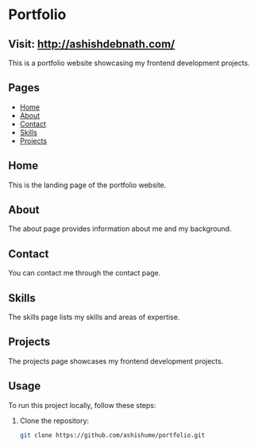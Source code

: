 # Portfolio
## Visit: http://ashishdebnath.com/
This is a portfolio website showcasing my frontend development projects.

## Pages

- [Home](#home)
- [About](#about)
- [Contact](#contact)
- [Skills](#skills)
- [Projects](#projects)

## Home

This is the landing page of the portfolio website.

## About

The about page provides information about me and my background.

## Contact

You can contact me through the contact page.

## Skills

The skills page lists my skills and areas of expertise.

## Projects

The projects page showcases my frontend development projects.

## Usage

To run this project locally, follow these steps:

1. Clone the repository:

   ```bash
   git clone https://github.com/ashishume/portfolio.git


